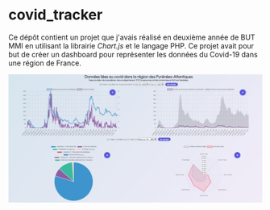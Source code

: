 # covid_tracker

Ce dépôt contient un projet que j'avais réalisé en deuxième année de BUT MMI en utilisant la librairie *Chart.js* et le langage PHP.
Ce projet avait pour but de créer un dashboard pour représenter les données du Covid-19 dans une région de France.

![index du dashboard](https://github.com/NicolasVero/readme-elements/blob/master/images/covid_tracker.jpg)
